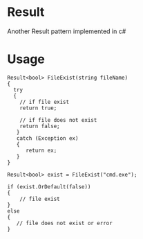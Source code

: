 # Result
Another Result pattern implemented in c#

# Usage
```
Result<bool> FileExist(string fileName)
{
  try
  {
    // if file exist
    return true;

    // if file does not exist
    return false;
   }
   catch (Exception ex)
   {
      return ex;
   }
}
```

```
Result<bool> exist = FileExist("cmd.exe");

if (exist.OrDefault(false))
{
    // file exist
}
else
{
   // file does not exist or error
}
```



